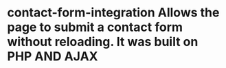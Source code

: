 # contact-form-integration Allows the page to submit a contact form without reloading. It was built on PHP AND AJAX
